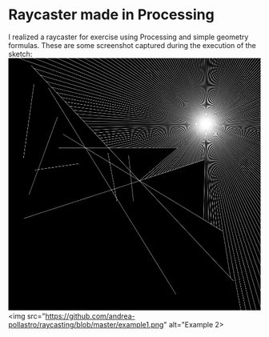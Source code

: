 # Raycaster made in Processing

I realized a raycaster for exercise using Processing and simple geometry formulas. These are some screenshot captured during the execution of the sketch:
<img src="https://github.com/andrea-pollastro/raycasting/blob/master/example.png" alt="Example 1">
<img src="https://github.com/andrea-pollastro/raycasting/blob/master/example1.png" alt="Example 2>
